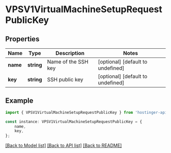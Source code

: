 # VPSV1VirtualMachineSetupRequestPublicKey


## Properties

Name | Type | Description | Notes
------------ | ------------- | ------------- | -------------
**name** | **string** | Name of the SSH key | [optional] [default to undefined]
**key** | **string** | SSH public key | [optional] [default to undefined]

## Example

```typescript
import { VPSV1VirtualMachineSetupRequestPublicKey } from 'hostinger-api-sdk';

const instance: VPSV1VirtualMachineSetupRequestPublicKey = {
    name,
    key,
};
```

[[Back to Model list]](../README.md#documentation-for-models) [[Back to API list]](../README.md#documentation-for-api-endpoints) [[Back to README]](../README.md)
